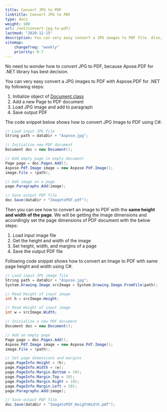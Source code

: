 ```yaml
---
title: Convert JPG to PDF
linktitle: Convert JPG to PDF 
type: docs
weight: 100
url: /net/convert-jpg-to-pdf/
lastmod: "2020-12-15"
description: You can very easy convert a JPG images to PDF file. Also, you can convert an image to PDF with the same  height and width of the page.
sitemap:
    changefreq: "weekly"
    priority: 0.7
---
```


No need to wonder how to convert JPG to PDF, because Apose.PDF for .NET library has best decision.

You can very easy convert a JPG images to PDF with Aspose.PDF for .NET by following steps:

1. Initialize object of [Document class](https://apireference.aspose.com/page/net/aspose.page/document)
1. Add a new Page to PDF document
1. Load JPG image and add to paragraph
1. Save output PDF

The code snippet below shows how to convert JPG Image to PDF using C#:
```csharp
// Load input JPG file
String path = dataDir + "Aspose.jpg";

// Initialize new PDF document
Document doc = new Document();

// Add empty page in empty document
Page page = doc.Pages.Add();
Aspose.Pdf.Image image = new Aspose.Pdf.Image();
image.File = (path);

// Add image on a page
page.Paragraphs.Add(image);

// Save output PDF file
doc.Save(dataDir + "ImagetoPDF.pdf");
```
Then you can see how to convert an image to PDF with the **same height and width of the page**. We will be getting the image dimensions and accordingly set the page dimensions of PDF document with the below steps:

1. Load input image file
1. Get the height and width of the image
1. Set height, width, and margins of a page
1. Save the output PDF file

Following code snippet shows how to convert an Image to PDF with same page height and width using C#:

```csharp
// Load input JPG image file
String path = dataDir + "Aspose.jpg";
System.Drawing.Image srcImage = System.Drawing.Image.FromFile(path);

// Read Height of input image
int h = srcImage.Height;

// Read Height of input image
int w = srcImage.Width;

// Initialize a new PDF document
Document doc = new Document();

// Add an empty page
Page page = doc.Pages.Add();
Aspose.Pdf.Image image = new Aspose.Pdf.Image();
image.File = (path);

// Set page dimensions and margins
page.PageInfo.Height = (h);
page.PageInfo.Width = (w);
page.PageInfo.Margin.Bottom = (0);
page.PageInfo.Margin.Top = (0);
page.PageInfo.Margin.Right = (0);
page.PageInfo.Margin.Left = (0);
page.Paragraphs.Add(image);

// Save output PDF file
doc.Save(dataDir + "ImagetoPDF_HeightWidth.pdf");
```

